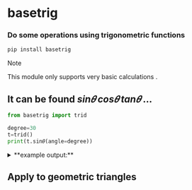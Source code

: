 # basetrig
### Do some operations using trigonometric functions
```py
pip install basetrig
```
> [!NOTE]  
> This module only supports very basic calculations .

## It can be found $sin𝜃$ $cos𝜃$ $tan𝜃$ ...
```py
from basetrig import trid

degree=30
t=trid()
print(t.sin𝜃(angle=degree))
```
<details>
  <summary>**example output:**</summary>
  
```py
0.5
```
</details>

## Apply to geometric triangles
